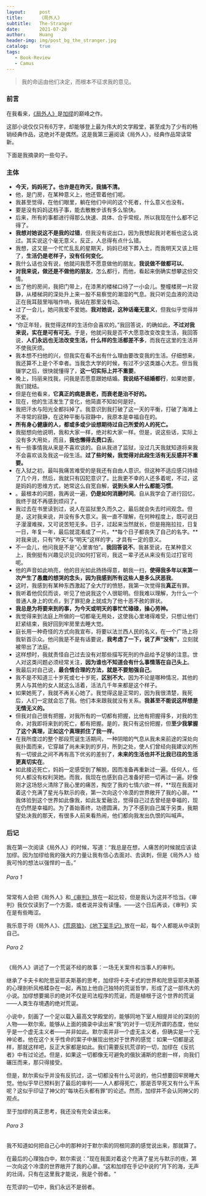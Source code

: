 ```yaml
---
layout:     post
title:      《局外人》
subtitle:   The-Stranger
date:       2021-07-28
author:     Huang
header-img: img/post_bg_the_stranger.jpg
catalog:    true
tags:
   - Book-Review
   - Camus
---
```


> 我的命运由他们决定，而根本不征求我的意见。

### 前言

在我看来，[《局外人》](https://book.douban.com/subject/24257486/)是[加缪](https://huang-feiyu.github.io/2021/05/21/Camus/)的巅峰之作。

这部小说仅仅只有6万字，却能够登上最为伟大的文学殿堂，甚至成为了少有的畅销经典作品，这绝对不是偶然。这是我第三遍阅读《局外人》，经典作品常读常新。

下面是我摘录的一些句子。

### 主体

* **今天，妈妈死了。也许是在昨天，我搞不清。**
* 他，是门房，在某种意义上，他还管着他们呢。
* 我甚至觉得，在他们眼里，躺在他们中间的这个死者，什么意义也没有。
* 要是没有妈妈这档子事，能去散散步该有多么愉快。
* 后来，所有的事都进行得那么快速、具体、合乎常规，所以我现在什么都不记得了。
* **我想对她说这不是我的过错**，但我没有说出口，因为我想起我对老板也这么说过。其实说这个毫无意义，反正，人总得有点什么错。
* 我想，这又是一个忙忙乱乱的星期天，妈妈已经下葬入土，而我明天又该上班了，**生活仍是老样子，没有任何变化**。
* 我什么话也没有说，他就问我愿不愿意做他的朋友。**我说做不做都可以**。
* **对我来说，做还是不做他的朋友**，怎么都行，而他，看起来倒确实想攀这份交情。
* 出了他的房间，我把门带上，在漆黑的楼梯口待了一小会儿。整幢楼房一片寂静，从楼梯洞的深处升上来一股不易察觉的潮湿的气息。我只听见血液的流动正在我耳鼓里嗡嗡作响，我站在那里没有动。
* 过了一会儿，她问我爱不爱她。**我对她说，这种话毫无意义**，但我似乎觉得并不爱。
* “你正年轻，我觉得这样的生活你会喜欢的。”我回答说，的确如此，**不过对我来说，实在是可有可无**。于是，他就问我是否不大愿意改变改变生活，我回答说，**人们永远也无法改变生活，什么样的生活都差不多**，而我在这里的生活并不使我厌烦。
* 我本想不扫他的兴，但我实在看不出有什么理由要改变我的生活。仔细想来，我还算不上是个不幸者。当我念大学的时候，有过不少这类雄心大志。但当我辍学之后，很快就懂得了，**这一切实际上并不重要**。
* 晚上，玛丽来找我，问我是否愿意跟她结婚。**我说结不结婚都行**，如果她要，我们就结。
* 但是在他看来，**它真正的病是衰老，而衰老是治不好的。**
* 现在，他的生活发生了变化，他简直不知如何是好。
* 我把汗水与阳光全都抖掉了。我意识到我打破了这一天的平衡，打破了海滩上不寻常的寂静，在这种平衡与寂静中，我原本是幸福自在的。
* **所有身心健康的人，都或多或少设想期待过自己所爱的人的死亡。**
* 我挺想向他说明，我和大家一样，绝对和大家一样。但是，说这些话，实际上没有多大用处，而且，**我也懒得去费口舌**。
* 有一些事情我从来是不喜欢谈的。自从我进了监狱，没过几天我就知道将来我不会喜欢谈及我这一段生活。**过了些时候，我觉得对此段生活有无反感并不重要。**
* 在入狱之初，最叫我痛苦难受的是我还有自由人意识。但这种不适应感只持续了几个月，然后，我就只有囚犯意识了。比我更不幸的人还多着呢，不过，这是妈妈的思维方式，她常这么自宽自解，**说到头来人什么都能习惯**。
* 。最根本的问题，我再说一遍，**仍是如何消磨时间**。自从我学会了进行回忆，我终于就不再感到烦闷了。
* 我过去在书里读到过，说人在监狱里久而久之，最后就会失去时间观念。但是，这对我来说，并没有多大意义。我一直不理解，在何种程度上，既可说日子漫漫难挨，又可说苦短无多。日子，过起来当然就长，但是拖拖拉拉，日复一日，年复一年，最后就混淆成了一片。**每个日子都丧失了自己的名字。**对我来说，只有“昨天”与“明天”这样的字，才具有一定的意义。
* 不一会儿，他问我是不是“心里害怕”。**我回答说不**。我甚至说，在某种意义上，我倒挺有兴趣见识见识如何打官司，我这一辈子还从来没有见过打官司呢。
* 他的声音如此响亮，他的目光如此扬扬得意，朝我一扫，**使得我多年以来第一次产生了愚蠢的想哭的念头，因为我感到所有这些人是多么厌恶我**。
* 这时，我感到有某种东西激起了全大厅的愤怒，我第一次觉得我**真正**有罪。
* 我听着他侃侃而谈，听见了他说我这个人很聪明。但我难以理解，为什么一个普通人身上的优点，到了罪犯身上就成为了他十恶不赦的罪状。
* **我总是为将要来到的事，为今天或明天的事忙忙碌碌，操心劳神。**
* 我觉得来到法庭上所做的一切都毫无用处，这使我心里堵得难受，只想让他们赶紧结束，我好回到牢房里去睡大觉。
* 庭长用一种奇怪的方式向我宣布，将要以法兰西人民的名义，在一个广场上将我斩首示众。他问我是不是有话要说，**我考虑了一下，说了声“没有”**，立刻就被带出了法庭。
* 这样想时，我就责怪自己过去没有对那些描写死刑的作品给予足够的注意。世人对这类问题必须经常关注，**因为谁也不知道会有什么事情落在自己头上**。
* 我最后对自己说，**最合情合理的方法，就是不要勉强自己**。
* 我不是不知道三十岁死或七十岁死，**区别不大**，因为不论是哪种情况，其他的男人与其他的女人就这么活着，活法几千年来都是这个样子。
* 如果她死了，我就不再关心她了。我觉得这是正常的，因为我很清楚，我死后，人们一定就会忘了我。他们本来跟我就没有关系。**我甚至不能说这样想是无情无义的。**
* 但我对自己很有把握，对我所有的一切都有把握，比他有把握得多，对我的生命，对我即将来到的死亡，都有把握。是的，我只有这份把握，但**至少我掌握了这个真理，正如这个真理抓住了我一样**。
* 在我所度过的整个那段荒诞生活期间，一种阴暗的气息从我未来前途的深处向我扑面而来，它穿越了尚未来到的岁月，所到之处，使人们曾经向我建议的所有一切彼此之间不再有高下优劣的差别了，**未来的生活也并不比我已往的生活更真切实在**。
* 如此接近死亡，妈妈一定感受到了解脱，因而准备再重新过一遍。任何人，任何人都没有权利哭她。而我，我现在也感到自己准备好把一切再过一遍。好像刚才这场怒火清除了我心里的痛苦，掏空了我的七情六欲一样，**现在我面对着这个充满了星光与默示的夜，第一次向这个冷漠的世界敞开了我的心扉。**我体验到这个世界如此像我，如此友爱融洽，觉得自己过去曾经是幸福的，现在仍然是幸福的。为了善始善终，功德圆满，为了不感到自己属于另类，我期望处决我的那天，有很多人前来看热闹，他们都向我发出仇恨的叫喊声。

### 后记

我在第一次阅读《局外人》的时候，写道：“我总是在想，人痛苦的时候就应该读加缪。因为加缪给我的强大的力量让我有信心去面对、去讽刺，但是《局外人》给我可怜的想法以强悍的一击。”

###### Para 1

常常有人会把《局外人》和[《审判》](https://huang-feiyu.github.io/2021/07/16/The-Trial/)放在一起比较，但是我认为这并不恰当。《审判》我仅仅读到了一个方面，或者说并没有读懂。——这个日后再谈，《审判》实在是有些晦涩。

我乐意于将《局外人》、[《荒原狼》](https://huang-feiyu.github.io/2021/06/11/Steppenwolf/)、[《地下室手记》](https://huang-feiyu.github.io/2021/05/25/Notes-from-Underground/)放在一起，每个人都能从中读到自己。

###### Para 2

《局外人》讲述了一个荒诞不经的故事：一场无关案件和当事人的审判。

继承了卡夫卡和陀思妥耶夫斯基的思考，加缪将卡夫卡式的世界和陀思妥耶夫斯基的心理剖析风格糅杂在一起，再加上他自己独特的荒诞哲学，形成了这一部伟大的小说。加缪想要揭示的绝对不仅是司法程序的荒诞，而是植根于这个世界的荒诞——人类生存境遇的绝对荒诞。

小说中，刻画了一个足以载入最高文学殿堂的，能够同地下室人相提并论的深刻的人物——默尔索。能够从上面的摘录中读出来“我”的对于一切无所谓的态度，他似乎是一个虚无主义者——并非如此。默尔索并非一个虚无主义者，但确实是一个无神论者。他在这个关乎性命的案子中展现出他对于世界的感觉：如果一切都是这样，那就这样吧，反正大家都是如此。我们需要反抗荒谬的一切，加缪在《反抗者》中有过论述。但是，如果这一切都像无可避免的俄狄浦斯的悲剧一样，向我们碾压而来，那只得接受。

但是，默尔索似乎并没有反抗过，这一切都没有什么可说的，他只想要回牢房睡大觉。他似乎早已预料到了最后的审判——人人都得死亡，那是否早死又有什么干系呢？这似乎印证了神父的“每块石头都有罪”的论述。然而，加缪并不会认同神父的观点。

至于加缪的真正思考，我还没有完全读出来。

###### Para 3

我不知道如何把自己心中的那种对于默尔索的同根同源的感觉说出来，那就算了。

在最后的心理独白中，默尔索说：”现在我面对着这个充满了星光与默示的夜，第一次向这个冷漠的世界敞开了我的心扉。“这和加缪在手记中说的”月下的海，无声的壮阔，只有在这里我才能说，我是个弱者。“

在荒谬的一切中，我们永远不是弱者。
